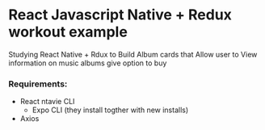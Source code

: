# React Javascript Native + Redux workout example 
Studying React Native + Rdux to Build Album cards that Allow user to View information on music albums give option to buy
### Requirements:
* React ntavie CLI
  * Expo CLI (they install togther with new installs)
* Axios
